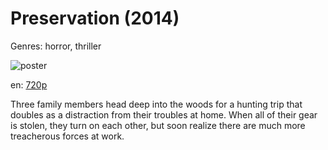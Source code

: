 # Preservation (2014)

Genres: horror, thriller

![poster](http://image.tmdb.org/t/p/w500/6S4TjFdorWt9xLoAVarF5Ist4BW.jpg)

en:
  [720p](magnet:?xt=urn:btih:8b6800976fd984e0927012923d78afca296df5b9&dn=Preservation+%282014%29+720p+BrRip+x264+-+YIFY&tr=udp%3A%2F%2Ftracker.openbittorrent.com%3A80%2Fannounce&tr=udp%3A%2F%2Fglotorrents.pw%3A6969%2Fannounce&tr=udp%3A%2F%2Ftracker.openbittorrent.com%3A80%2Fannounce&tr=udp%3A%2F%2Ftracker.opentrackr.org%3A1337%2Fannounce&tr=udp%3A%2F%2Fzer0day.to%3A1337%2Fannounce&tr=udp%3A%2F%2Ftracker.coppersurfer.tk%3A6969%2Fannounce)
  


Three family members head deep into the woods for a hunting trip that doubles as a distraction from their troubles at home. When all of their gear is stolen, they turn on each other, but soon realize there are much more treacherous forces at work.